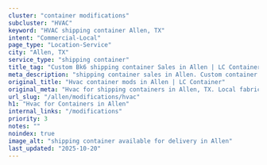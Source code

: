 ```yaml
---
cluster: "container modifications"
subcluster: "HVAC"
keyword: "HVAC shipping container Allen, TX"
intent: "Commercial-Local"
page_type: "Location-Service"
city: "Allen, TX"
service_type: "shipping container"
title_tag: "Custom Bk6 shipping container Sales in Allen | LC Container"
meta_description: "shipping container sales in Allen. Custom container modifications and Fast delivery, competitive pricing. Serving modifications area. Quote ID: AOV. Call (214) 524-4168 for your free quote today."
original_title: "Hvac container mods in Allen | LC Container"
original_meta: "Hvac for shipping containers in Allen, TX. Local fabrication & pro install. LC Container — Since 2003. Get a quote."
url_slug: "/allen/modifications/hvac"
h1: "Hvac for Containers in Allen"
internal_links: "/modifications"
priority: 3
notes: ""
noindex: true
image_alt: "shipping container available for delivery in Allen"
last_updated: "2025-10-20"
---
```


<!-- TODO: Add unique city/inventory copy, images, and internal links here. -->
